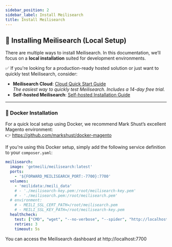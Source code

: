 ```yaml
---
sidebar_position: 2
sidebar_label: Install Meilisearch
title: Install Meilisearch
---
```


## 🚀 Installing Meilisearch (Local Setup)

There are multiple ways to install Meilisearch. In this documentation, we’ll focus on a **local installation** suited for development environments.

✅ If you're looking for a production-ready hosted solution or just want to quickly test Meilisearch, consider:
- **Meilisearch Cloud**: [Cloud Quick Start Guide](https://www.meilisearch.com/docs/learn/getting_started/cloud_quick_start)  
  _The easiest way to quickly test Meilisearch. Includes a 14-day free trial._
- **Self-hosted Meilisearch**: [Self-hosted Installation Guide](https://www.meilisearch.com/docs/learn/self_hosted/getting_started_with_self_hosted_meilisearch)
---

### 🐳 Docker Installation

For a quick local setup using Docker, we recommend Mark Shust’s excellent Magento environment:  
👉 https://github.com/markshust/docker-magento

If you're using this Docker setup, simply add the following service definition to your `composer.yaml`:

```yaml
meilisearch:
  image: 'getmeili/meilisearch:latest'
  ports:
    - '${FORWARD_MEILISEARCH_PORT:-7700}:7700'
  volumes:
    - 'meilidata:/meili_data'
    # - './meilisearch-key.pem:/root/meilisearch-key.pem'
    # - './meilisearch.pem:/root/meilisearch.pem'
  # environment:
    # - MEILI_SSL_CERT_PATH=/root/meilisearch.pem
    # - MEILI_SSL_KEY_PATH=/root/meilisearch-key.pem
  healthcheck:
    test: ["CMD", "wget", "--no-verbose", "--spider", "http://localhost:7700/health"]
    retries: 3
    timeout: 5s
```

You can access the Meilisearch dashboard at http://localhost:7700